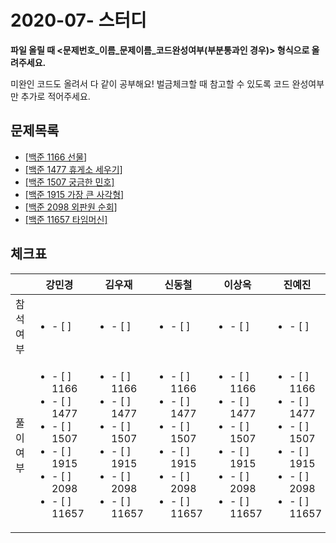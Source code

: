 # 2020-07- 스터디

**파일 올릴 때 <문제번호\_이름\_문제이름_코드완성여부(부분통과인 경우)> 형식으로 올려주세요.**

미완인 코드도 올려서 다 같이 공부해요! 벌금체크할 때 참고할 수 있도록 코드 완성여부만 추가로 적어주세요.



## 문제목록

- [[백준 1166 선물](https://www.acmicpc.net/problem/1166)]
- [[백준 1477 휴게소 세우기]](https://www.acmicpc.net/problem/1477)
- [[백준 1507 궁금한 민호]](https://www.acmicpc.net/problem/1507)
- [[백준 1915 가장 큰 사각형]](https://www.acmicpc.net/problem/1915)
- [[백준 2098 외판원 순회]](https://www.acmicpc.net/problem/2098)
- [[백준 11657 타임머신]](https://www.acmicpc.net/problem/11657)



## 체크표

|        | 강민경 | 김우재| 신동철| 이상옥| 진예진 |
| -------| -----| ------| ---- | ----| ------|
| 참석여부 | <ul><li>- [ ] </li></ul>| <ul><li>- [ ] </li></ul>| <ul><li>- [ ] </li></ul>| <ul><li>- [ ] </li></ul> | <ul><li>- [ ] </li></ul>|
| 풀이여부 | <ul><li>- [ ] 1166</li><li>- [ ] 1477</li><li>- [ ] 1507</li><li>- [ ] 1915</li><li>- [ ] 2098</li><li>- [ ] 11657</li></ul> | <ul><li>- [ ] 1166</li><li>- [ ] 1477</li><li>- [ ] 1507</li><li>- [ ] 1915</li><li>- [ ] 2098</li><li>- [ ] 11657</li></ul> | <ul><li>- [ ] 1166</li><li>- [ ] 1477</li><li>- [ ] 1507</li><li>- [ ] 1915</li><li>- [ ] 2098</li><li>- [ ] 11657</li></ul> | <ul><li>- [ ] 1166</li><li>- [ ] 1477</li><li>- [ ] 1507</li><li>- [ ] 1915</li><li>- [ ] 2098</li><li>- [ ] 11657</li></ul> | <ul><li>- [ ] 1166</li><li>- [ ] 1477</li><li>- [ ] 1507</li><li>- [ ] 1915</li><li>- [ ] 2098</li><li>- [ ] 11657</li></ul> |